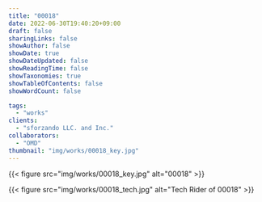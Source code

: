 ```yaml
---
title: "00018"
date: 2022-06-30T19:40:20+09:00
draft: false
sharingLinks: false
showAuthor: false
showDate: true
showDateUpdated: false
showReadingTime: false
showTaxonomies: true
showTableOfContents: false
showWordCount: false

tags:
  - "works"
clients:
  - "sforzando LLC. and Inc."
collaborators:
  - "OMD"
thumbnail: "img/works/00018_key.jpg"
---
```


{{< figure src="img/works/00018_key.jpg" alt="00018" >}}

{{< figure src="img/works/00018_tech.jpg" alt="Tech Rider of 00018" >}}
